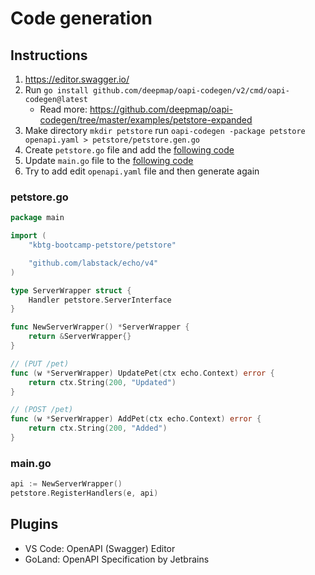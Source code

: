# Code generation

## Instructions
1. https://editor.swagger.io/
2. Run `go install github.com/deepmap/oapi-codegen/v2/cmd/oapi-codegen@latest`
   - Read more: https://github.com/deepmap/oapi-codegen/tree/master/examples/petstore-expanded
3. Make directory `mkdir petstore` run `oapi-codegen -package petstore openapi.yaml > petstore/petstore.gen.go`
4. Create `petstore.go` file and add the [following code](#petstorego)
5. Update `main.go` file to the [following code](#maingo)
6. Try to add edit `openapi.yaml` file and then generate again

### petstore.go
```go
package main

import (
	"kbtg-bootcamp-petstore/petstore"

	"github.com/labstack/echo/v4"
)

type ServerWrapper struct {
	Handler petstore.ServerInterface
}

func NewServerWrapper() *ServerWrapper {
	return &ServerWrapper{}
}

// (PUT /pet)
func (w *ServerWrapper) UpdatePet(ctx echo.Context) error {
	return ctx.String(200, "Updated")
}

// (POST /pet)
func (w *ServerWrapper) AddPet(ctx echo.Context) error {
	return ctx.String(200, "Added")
}

```

### main.go
```go
api := NewServerWrapper()
petstore.RegisterHandlers(e, api)
```

## Plugins
- VS Code: OpenAPI (Swagger) Editor
- GoLand: OpenAPI Specification by Jetbrains
